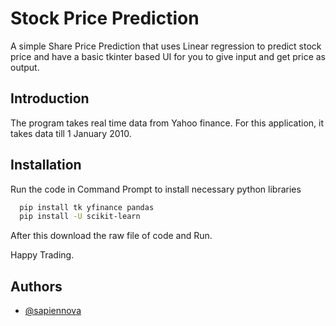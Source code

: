 
# Stock Price Prediction

A simple Share Price Prediction that uses Linear regression to predict stock price and have a basic tkinter based UI for you to give input and get price as output.


## Introduction
The program takes real time data from Yahoo finance. For this application, it takes data till 1 January 2010.


## Installation


Run the code in Command Prompt to install necessary python libraries

```bash
  pip install tk yfinance pandas
  pip install -U scikit-learn
```
After this download the raw file of code and Run.

Happy Trading.
## Authors

- [@sapiennova](https://www.github.com/sapiennova)

